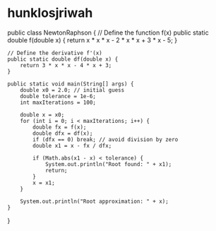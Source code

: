 # hunklosjriwah
public class NewtonRaphson {
    // Define the function f(x)
    public static double f(double x) {
        return x * x * x - 2 * x * x + 3 * x - 5;
    }

    // Define the derivative f'(x)
    public static double df(double x) {
        return 3 * x * x - 4 * x + 3;
    }

    public static void main(String[] args) {
        double x0 = 2.0; // initial guess
        double tolerance = 1e-6;
        int maxIterations = 100;

        double x = x0;
        for (int i = 0; i < maxIterations; i++) {
            double fx = f(x);
            double dfx = df(x);
            if (dfx == 0) break; // avoid division by zero
            double x1 = x - fx / dfx;

            if (Math.abs(x1 - x) < tolerance) {
                System.out.println("Root found: " + x1);
                return;
            }
            x = x1;
        }

        System.out.println("Root approximation: " + x);
    }
}
